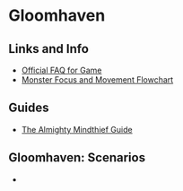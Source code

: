 # Gloomhaven

## Links and Info

- [Official FAQ for Game](https://boardgamegeek.com/thread/1897763/official-faq-game-revs-1-and-2-no-rules-questions)
- [Monster Focus and Movement Flowchart](https://boardgamegeek.com/thread/1745116/monster-focus-and-movement-flowchart)

## Guides

- [The Almighty Mindthief Guide](https://gloomhavenshop.com/strategy/the-almighty-mindthief-guide/)

## Gloomhaven: Scenarios

- [](https://rpggeek.com/wiki/page/thing:174430:Scenarios)
